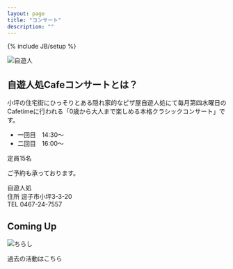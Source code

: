```yaml
---
layout: page
title: "コンサート"
description: ""
---
```

{% include JB/setup %}

<img src="{{ BASE_PATH }}/assets/jiyu-jin.jpg" alt="自遊人">

## 自遊人処Cafeコンサートとは？

小坪の住宅街にひっそりとある隠れ家的なピザ屋自遊人処にて毎月第四水曜日のCafetimeに行われる「0歳から大人まで楽しめる本格クラシックコンサート」です。

* 一回目　14:30〜  
* 二回目　16:00〜

定員15名

ご予約も承っております。

自遊人処  
住所	逗子市小坪3-3-20  
TEL	0467-24-7557

## Coming Up
<!-- <a href="/assets/jiyu-jin624.png" data-lightbox="2015624" data-title="a">Coming Up</a> -->
<img src="{{ BASE_PATH }}/assets/jiyu-jin624.png" alt="ちらし">

過去の活動はこちら